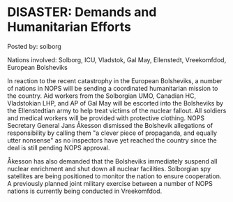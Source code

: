 # DISASTER: Demands and Humanitarian Efforts

Posted by: solborg

Nations involved: Solborg, ICU, Vladstok, Gal May, Ellenstedt, Vreekomfdod, European Bolsheviks

In reaction to the recent catastrophy in the European Bolsheviks, a number of nations in NOPS will be sending a coordinated humanitarian mission to the country. Aid workers from the Solborgian UMO, Canadian HC, Vladstokian LHP, and AP of Gal May will be escorted into the Bolsheviks by the Ellenstedtian army to help treat victims of the nuclear fallout. All soldiers and medical workers will be provided with protective clothing. NOPS Secretary General Jans Åkesson dismissed the Bolshevik allegations of responsibility by calling them "a clever piece of propaganda, and equally utter nonsense" as no inspectors have yet reached the country since the deal is still pending NOPS approval.

Åkesson has also demanded that the Bolsheviks immediately suspend all nuclear enrichment and shut down all nuclear facilities. Solborgian spy satellites are being positioned to monitor the nation to ensure cooperation. A previously planned joint military exercise between a number of NOPS nations is currently being conducted in Vreekomfdod.